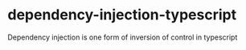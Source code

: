 # dependency-injection-typescript
 
Dependency injection is one form of inversion of control in typescript
